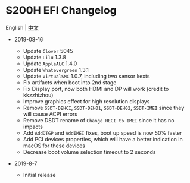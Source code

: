 # S200H EFI Changelog

English | [中文](https://github.com/EngLearnsh/S200H-i9-8950HK-Hackintosh/blob/master/Changelog_CN.md)

- 2019-08-16
  - Update `Clover` 5045
  - Update `Lilu` 1.3.8
  - Update `AppleALC` 1.4.0
  - Update `Whatevergreen` 1.3.1
  - Update `VirtualSMC` 1.0.7, including two sensor kexts
  - Fix artifacts when boot into 2nd stage
  - Fix Display port, now both HDMI and DP will work (credit to kkzzhizhou)
  - Improve graphics effect for high resolution displays
  - Remove `SSDT-DEHCI`, `SSDT-DEH01`, `SSDT-DEH02`, `SSDT-IMEI` since they will cause ACPI errors
  - Remove DSDT rename of `Change HECI to IMEI` since it has no impacts
  - Add `AddDTGP` and `AddIMEI` fixes, boot up speed is now 50% faster
  - Add PCI devices properties, which will have a better indication in macOS for these devices
  - Decrease boot volume selection timeout to 2 seconds

- 2019-8-7
  - Initial release